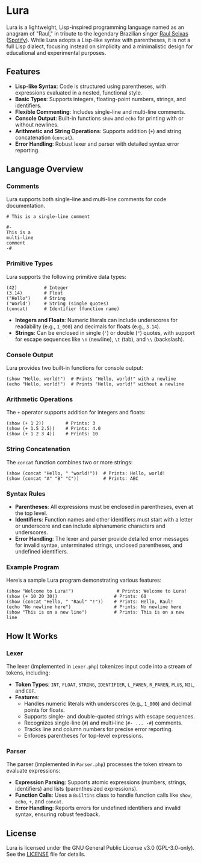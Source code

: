 # Lura

Lura is a lightweight, Lisp-inspired programming language named as an anagram of "Raul," in tribute to the legendary Brazilian singer [Raul Seixas](https://en.wikipedia.org/wiki/Raul_Seixas) ([Spotify](https://open.spotify.com/intl-pt/artist/7jrRQZg4FZq6dwpi3baKcu)). While Lura adopts a Lisp-like syntax with parentheses, it is not a full Lisp dialect, focusing instead on simplicity and a minimalistic design for educational and experimental purposes.

## Features

- **Lisp-like Syntax**: Code is structured using parentheses, with expressions evaluated in a nested, functional style.
- **Basic Types**: Supports integers, floating-point numbers, strings, and identifiers.
- **Flexible Commenting**: Includes single-line and multi-line comments.
- **Console Output**: Built-in functions `show` and `echo` for printing with or without newlines.
- **Arithmetic and String Operations**: Supports addition (`+`) and string concatenation (`concat`).
- **Error Handling**: Robust lexer and parser with detailed syntax error reporting.

## Language Overview

### Comments

Lura supports both single-line and multi-line comments for code documentation.

```lura
# This is a single-line comment

#-
This is a
multi-line
comment
-#
```

### Primitive Types

Lura supports the following primitive data types:

```lura
(42)          # Integer
(3.14)        # Float
("Hello")     # String
('World')     # String (single quotes)
(concat)      # Identifier (function name)
```

- **Integers and Floats**: Numeric literals can include underscores for readability (e.g., `1_000`) and decimals for floats (e.g., `3.14`).
- **Strings**: Can be enclosed in single (`'`) or double (`"`) quotes, with support for escape sequences like `\n` (newline), `\t` (tab), and `\\` (backslash).

### Console Output

Lura provides two built-in functions for console output:

```lura
(show "Hello, world!")  # Prints "Hello, world!" with a newline
(echo "Hello, world!")  # Prints "Hello, world!" without a newline
```

### Arithmetic Operations

The `+` operator supports addition for integers and floats:

```lura
(show (+ 1 2))        # Prints: 3
(show (+ 1.5 2.5))    # Prints: 4.0
(show (+ 1 2 3 4))    # Prints: 10
```

### String Concatenation

The `concat` function combines two or more strings:

```lura
(show (concat "Hello, " "world!"))  # Prints: Hello, world!
(show (concat "A" "B" "C"))         # Prints: ABC
```

### Syntax Rules

- **Parentheses**: All expressions must be enclosed in parentheses, even at the top level.
- **Identifiers**: Function names and other identifiers must start with a letter or underscore and can include alphanumeric characters and underscores.
- **Error Handling**: The lexer and parser provide detailed error messages for invalid syntax, unterminated strings, unclosed parentheses, and undefined identifiers.

### Example Program

Here’s a sample Lura program demonstrating various features:

```lura
(show "Welcome to Lura!")                # Prints: Welcome to Lura!
(show (+ 10 20 30))                     # Prints: 60
(show (concat "Hello, " "Raul" "!"))    # Prints: Hello, Raul!
(echo "No newline here")                # Prints: No newline here
(show "This is on a new line")          # Prints: This is on a new line
```

## How It Works

### Lexer

The lexer (implemented in `Lexer.php`) tokenizes input code into a stream of tokens, including:

- **Token Types**: `INT`, `FLOAT`, `STRING`, `IDENTIFIER`, `L_PAREN`, `R_PAREN`, `PLUS`, `NIL`, and `EOF`.
- **Features**:
  - Handles numeric literals with underscores (e.g., `1_000`) and decimal points for floats.
  - Supports single- and double-quoted strings with escape sequences.
  - Recognizes single-line (`#`) and multi-line (`#- ... -#`) comments.
  - Tracks line and column numbers for precise error reporting.
  - Enforces parentheses for top-level expressions.

### Parser

The parser (implemented in `Parser.php`) processes the token stream to evaluate expressions:

- **Expression Parsing**: Supports atomic expressions (numbers, strings, identifiers) and lists (parenthesized expressions).
- **Function Calls**: Uses a `Builtins` class to handle function calls like `show`, `echo`, `+`, and `concat`.
- **Error Handling**: Reports errors for undefined identifiers and invalid syntax, ensuring robust feedback.

## License

Lura is licensed under the GNU General Public License v3.0 (GPL-3.0-only). See the [LICENSE](LICENSE) file for details.
